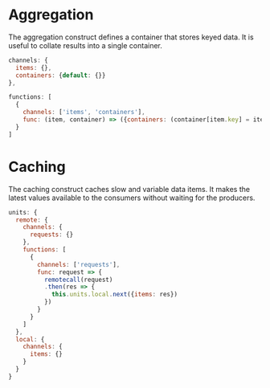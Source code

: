 Aggregation
============
The aggregation construct defines a container that stores keyed data. It is useful to collate results into a single container.
```js
channels: {
  items: {},
  containers: {default: {}}
},

functions: [
  {
    channels: ['items', 'containers'],
    func: (item, container) => ({containers: (container[item.key] = item.value, container)})
  }
]
```

Caching
=======
The caching construct caches slow and variable data items. It makes the latest values available to the consumers without waiting for the producers.

```js
units: {
  remote: {
    channels: {
      requests: {}
    },
    functions: [
      {
        channels: ['requests'],
        func: request => {
          remotecall(request)
          .then(res => {
            this.units.local.next({items: res})
          })
        }
      }
    ]
  },
  local: {
    channels: {
      items: {}
    }
  }
}
```
